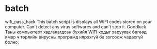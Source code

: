 # batch
wifi_pass_hack
This batch script is displays all WIFI codes stored on your computer. Can't detect any virus softwares and can't stop it. Goodluck
Таны компьютерт хадгалагдсан бүхийл WIFI кодыг харуулах бөгөөд ямар ч төрлийн вирусны програмд илрэхгүй ба зогсоож чадахгүй болно.
